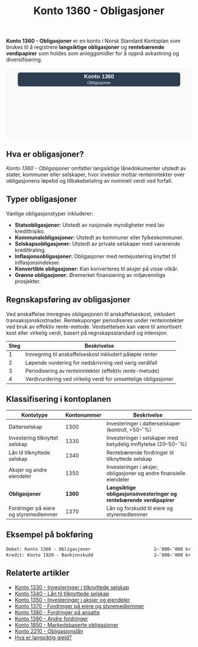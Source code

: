 ﻿---
title: "Konto 1360 - Obligasjoner"
seoTitle: "1360-obligasjoner"
description: '**Konto 1360 - Obligasjoner** er en konto i Norsk Standard Kontoplan som brukes til å registrere **langsiktige obligasjoner** og **rentebærende verdipapirer**...'
---

**Konto 1360 - Obligasjoner** er en konto i Norsk Standard Kontoplan som brukes til å registrere **langsiktige obligasjoner** og **rentebærende verdipapirer** som holdes som anleggsmidler for å oppnå avkastning og diversifisering.

![Illustrasjon av konto 1360 Obligasjoner](1360-obligasjoner-image.svg)

## Hva er obligasjoner?

*Konto 1360 - Obligasjoner* omfatter langsiktige lånedokumenter utstedt av stater, kommuner eller selskaper, hvor investor mottar renteinntekter over obligasjonens løpetid og tilbakebetaling av nominell verdi ved forfall.

## Typer obligasjoner

Vanlige obligasjonstyper inkluderer:

* **Statsobligasjoner:** Utstedt av nasjonale myndigheter med lav kredittrisiko.
* **Kommunalobligasjoner:** Utstedt av kommuner eller fylkeskommuner.
* **Selskapsobligasjoner:** Utstedt av private selskaper med varierende kredittrating.
* **Inflasjonsobligasjoner:** Obligasjoner med rentejustering knyttet til inflasjonsindekser.
* **Konvertible obligasjoner:** Kan konverteres til aksjer på visse vilkår.
* **Grønne obligasjoner:** Øremerket finansiering av miljøvennlige prosjekter.

## Regnskapsføring av obligasjoner

Ved anskaffelse innregnes obligasjonen til anskaffelseskost, inkludert transaksjonskostnader. Rentekuponger periodiseres under renteinntekter ved bruk av effektiv rente-metode. Verdsettelsen kan være til amortisert kost eller virkelig verdi, basert på regnskapsstandard og intensjon.

| Steg | Beskrivelse |
|------|-------------|
| 1    | Innregning til anskaffelseskost inkludert påløpte renter |
| 2    | Løpende vurdering for nedskrivning ved varig verdifall |
| 3    | Periodisering av renteinntekter (effektiv rente-metode) |
| 4    | Verdivurdering ved virkelig verdi for omsettelige obligasjoner |

## Klassifisering i kontoplanen

| Kontotype                           | Kontonummer | Beskrivelse                                                        |
|-------------------------------------|-------------|--------------------------------------------------------------------|
| Datterselskap                       | 1300        | Investeringer i datterselskaper (kontroll, >50–¯%)                  |
| Investering tilknyttet selskap      | 1330        | Investeringer i selskaper med betydelig innflytelse (20–50–¯%)      |
| Lån til tilknyttede selskap         | 1340        | Rentebærende fordringer til tilknyttede selskap                    |
| Aksjer og andre eiendeler           | 1350        | Investeringer i aksjer, obligasjoner og andre finansielle eiendeler|
| **Obligasjoner**                    | **1360**    | **Langsiktige obligasjonsinvesteringer og rentebærende verdipapirer** |
| Fordringer på eiere og styremedlemmer | 1370    | Lån og forskudd til eiere og styremedlemmer                        |

## Eksempel på bokføring

```plaintext
Debet: Konto 1360 - Obligasjoner                        2–¯000–¯000 kr
Kredit: Konto 1920 - Bankinnskudd                       2–¯000–¯000 kr
```

## Relaterte artikler

* [Konto 1330 - Investeringer i tilknyttede selskap](/blogs/kontoplan/1330-investeringer-i-tilknyttede-selskap "Konto 1330 - Investeringer i tilknyttede selskap")
* [Konto 1340 - Lån til tilknyttede selskap](/blogs/kontoplan/1340-lan-til-tilknyttede-selskap "Konto 1340 - Lån til tilknyttede selskap")
* [Konto 1350 - Investeringer i aksjer og eiendeler](/blogs/kontoplan/1350-investeringer-i-aksjer-og-eiendeler "Konto 1350 - Investeringer i aksjer og eiendeler")
* [Konto 1370 - Fordringer på eiere og styremedlemmer](/blogs/kontoplan/1370-fordringer-pa-eiere-og-styremedlemmer "Konto 1370 - Fordringer på eiere og styremedlemmer")
* [Konto 1380 - Fordringer på ansatte](/blogs/kontoplan/1380-fordringer-pa-ansatte "Konto 1380 - Fordringer på ansatte")
* [Konto 1390 - Andre fordringer](/blogs/kontoplan/1390-andre-fordringer "Konto 1390 - Andre fordringer")
* [Konto 1850 - Markedsbaserte obligasjoner](/blogs/kontoplan/1850-markedsbaserte-obligasjoner "Konto 1850 - Markedsbaserte obligasjoner: Guide til markedsbaserte obligasjoner i norsk kontoplan")
* [Konto 2210 - Obligasjonslån](/blogs/kontoplan/2210-obligasjonslan "Konto 2210 - Obligasjonslån i Norsk Standard Kontoplan")
* [Hva er langsiktig gjeld?](/blogs/regnskap/langsiktig-gjeld "Langsiktig gjeld")






